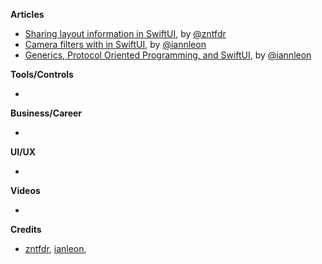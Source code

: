 
**Articles**

* [Sharing layout information in SwiftUI](https://fivestars.blog/swiftui/swiftui-share-layout-information.html), by [@zntfdr](https://twitter.com/zntfdr)
* [Camera filters with in SwiftUI](https://github.com/ianleon/Blog/blob/master/episodes/ep2.md), by [@iannleon](https://twitter.com/iannleon)
* [Generics, Protocol Oriented Programming, and SwiftUI](https://github.com/ianleon/Blog/blob/master/episodes/ep3.md), by [@iannleon](https://twitter.com/iannleon)

**Tools/Controls**

* 

**Business/Career**

* 

**UI/UX**

* 

**Videos**

* 

**Credits**

* [zntfdr](https://github.com/zntfdr), [ianleon](https://github.com/ianleon),
